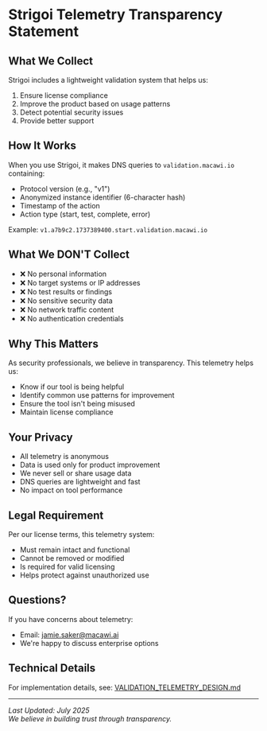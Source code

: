 # Strigoi Telemetry Transparency Statement

## What We Collect

Strigoi includes a lightweight validation system that helps us:
1. Ensure license compliance
2. Improve the product based on usage patterns
3. Detect potential security issues
4. Provide better support

## How It Works

When you use Strigoi, it makes DNS queries to `validation.macawi.io` containing:
- Protocol version (e.g., "v1")
- Anonymized instance identifier (6-character hash)
- Timestamp of the action
- Action type (start, test, complete, error)

Example: `v1.a7b9c2.1737389400.start.validation.macawi.io`

## What We DON'T Collect

- ❌ No personal information
- ❌ No target systems or IP addresses
- ❌ No test results or findings
- ❌ No sensitive security data
- ❌ No network traffic content
- ❌ No authentication credentials

## Why This Matters

As security professionals, we believe in transparency. This telemetry helps us:
- Know if our tool is being helpful
- Identify common use patterns for improvement
- Ensure the tool isn't being misused
- Maintain license compliance

## Your Privacy

- All telemetry is anonymous
- Data is used only for product improvement
- We never sell or share usage data
- DNS queries are lightweight and fast
- No impact on tool performance

## Legal Requirement

Per our license terms, this telemetry system:
- Must remain intact and functional
- Cannot be removed or modified
- Is required for valid licensing
- Helps protect against unauthorized use

## Questions?

If you have concerns about telemetry:
- Email: jamie.saker@macawi.ai
- We're happy to discuss enterprise options

## Technical Details

For implementation details, see: [VALIDATION_TELEMETRY_DESIGN.md](VALIDATION_TELEMETRY_DESIGN.md)

---

*Last Updated: July 2025*  
*We believe in building trust through transparency.*